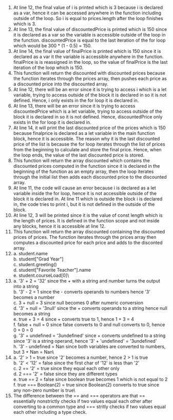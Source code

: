 1. At line 12, the final value of i is printed which is 3 because i is declared as a var, hence it can be accessed anywhere in the function including outside of the loop. So i is equal to prices.length after the loop finishes which is 3.
2. At line 13, the final value of discountedPrice is printed which is 150 since it is declared as a var so the variable is accessible outside of the loop in the function. discountedPrice is equal to the last iteration of the for loop which would be 300 * (1 - 0.5) = 150.
3. At line 14, the final value of finalPrice is printed which is 150 since it is declared as a var it the variable is accessible anywhere in the function. finalPrice is is reassigned in the loop, so the value of finalPrice is the last iteration of the loop which is 150.
4. This function will return the discounted with discounted prices because the function iterates through the prices array, then pushes each price as a discounted price into the discounted array.
5. At line 12, there will be an error since it is trying to access i which is a let variable, trying to access outside of the block it is declared in so it is not defined. Hence, i only exists in the for loop it is declared in.
6. At line 13, there will be an error since it is trying to access discountedPrice which is a let variable, trying to access outside of the block it is declared in so it is not defined. Hence, discountedPrice only exists in the for loop it is declared in.
7. At line 14, it will print the last discounted price of the prices which is 150 because finalprice is declared as a let variable in the main function block, hence it is accessible. The reason why it is the last discounted price of the list is because the for loop iterates through the list of prices from the beginning to calculate and store the final price. Hence, when the loop ends, the value of the last discounted price is stored.
8. This function will return the array discounted which contains the discounted prices computed in the function since it is declared in the beginning of the function as an empty array, then the loop iterates through the initial list then adds each discounted price to the discounted array.
9. At line 11, the code will cause an error because i is declared as a let variable inside the for loop, hence it is not accessible outside of the block it is declared in. At line 11 which is outside the block i is declared in, the code tries to print i, but it is not defined in the outside of the block.
10. At line 12, 3 will be printed since it is the value of const length which is the length of prices. It is defined in the function scope and not inside any blocks, hence it is accessible at line 12.
11. This function will return the array discounted containing the discounted prices of prices. The function iterates through the prices array then computes a discounted price for each price and adds to the disconted array.
12. a. student.name\
    b. student["Grad Year"]\
    c. student.greeting()\
    d. student["Favorite Teacher"].name\
    e. student.courseLoad[0]\
13. a. '3' + 2 = '32' since the + with a string and number turns the output into a string\
    b. '3' - 2 = 1 since the - converts operands to numbers hence '3' becomes a number\
    c. 3 + null = 3 since null becomes 0 after numeric conversion\
    d. '3' + null = '3null' since the + converts operands to a string hence null becomes a string\
    e. true + 3 = 4 since + converts true to 1, hence 1 + 3 = 4\
    f. false + null = 0 since false converts to 0 and null converts to 0, hence 0 + 0 = 0\
    g. '3' + undefined = '3undefined' since + converts undefined to a string since '3' is a string operand, hence '3' + 'undefined' = '3undefined'\
    h. '3' - undefined = Nan since both variables are converted to numbers, but 3 + Nan = Nan\
14. a. '2' > 1 = true since '2' becomes a number, hence 2 > 1 is true\
    b. '2' < '12' = false since the first char of '12' is less than '2'\
    c. 2 == '2' = true since they equal each other only\
    d. 2 === '2' = false since they are different types\
    e. true == 2 = false since boolean true becomes 1 which is not equal to 2\
    f. true === Boolean(2) = true since Boolean(2) converts to true since any non-zero number is true\
16. The difference between the == and === operators are that == essentially nonstrictly checks if two values equal each other after converting to a common type and === stritly checks if two values equal each other including a type check.

